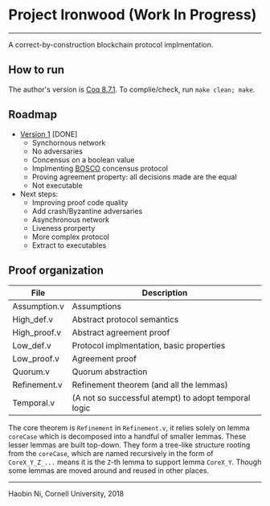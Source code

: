 # Project Ironwood (Work In Progress)
---
A correct-by-construction blockchain protocol implmentation.

## How to run
The author's version is [Coq 8.7.1](https://github.com/coq/coq/releases/tag/V8.7.1). To complie/check, run `make clean; make`.

## Roadmap
* [Version 1](https://github.com/FTRobbin/Ironwood) [DONE]
  * Synchornous network
  * No adversaries
  * Concensus on a boolean value
  * Implmenting [BOSCO](https://pdfs.semanticscholar.org/3958/98b44d23be8d0227d403ec7928391880e79f.pdf) concensus protocol
  * Proving agreement property: all decisions made are the equal
  * Not executable
* Next steps:
  * Improving proof code quality
  * Add crash/Byzantine adversaries
  * Asynchronous network
  * Liveness prorperty
  * More complex protocol
  * Extract to executables

## Proof organization
| File | Description |
| --- | --- |
| Assumption.v | Assumptions |
| High_def.v | Abstract protocol semantics |
| High_proof.v | Abstract agreement proof |
| Low_def.v | Protocol implmentation, basic properties |
| Low_proof.v | Agreement proof |
| Quorum.v | Quorum abstraction |
| Refinement.v | Refinement theorem (and all the lemmas)|
| Temporal.v | (A not so successful atempt) to adopt temporal logic |

The core theorem is `Refinement` in `Refinement.v`, it relies solely on lemma `coreCase` which is decomposed into a handful of smaller lemmas. These lesser lemmas are built top-down. They form a tree-like structure rooting from the `coreCase`, which are named recursively in the form of `CoreX_Y_Z_...` means it is the `Z`-th lemma to support lemma `CoreX_Y`. Though some lemmas are moved around and reused in other places.

---
Haobin Ni, Cornell University, 2018
